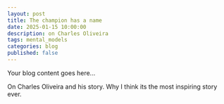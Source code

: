 ```yaml
---  
layout: post  
title: The champion has a name  
date: 2025-01-15 10:00:00  
description: on Charles Oliveira  
tags: mental_models   
categories: blog  
published: false
---  
```

  
Your blog content goes here...


On Charles Oliveira and his story. Why I think its the most inspiring story ever.
